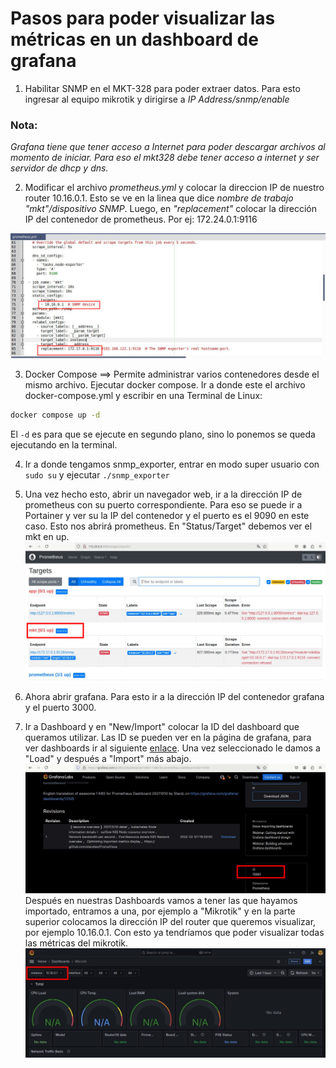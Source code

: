 # Pasos para poder visualizar las métricas en un dashboard de grafana

1. Habilitar SNMP en el MKT-328 para poder extraer datos. Para esto ingresar al equipo mikrotik y dirigirse a 
*IP Address/snmp/enable*

### Nota:
*Grafana tiene que tener acceso a Internet para poder descargar archivos al momento de iniciar.*
*Para eso el mkt328 debe tener acceso a internet y ser servidor de dhcp y dns.*

2. Modificar el archivo _prometheus.yml_ y colocar la direccion IP de nuestro router 10.16.0.1. Esto se ve en la linea que dice
 _nombre de trabajo "mkt"/dispositivo SNMP_. Luego, en _"replacement"_ colocar la dirección IP del contenedor de prometheus. Por ej: 172.24.0.1:9116

![ejemplo](img/prometheus2.jpg)

3. Docker Compose ==> Permite administrar varios contenedores desde el mismo archivo.
Ejecutar docker compose. Ir a donde este el archivo docker-compose.yml y escribir en una Terminal de Linux:
```bash
docker compose up -d 
```
El `-d` es para que se ejecute en segundo plano, sino lo ponemos se queda ejecutando en la terminal.

4. Ir a donde tengamos snmp_exporter, entrar en modo super usuario con `sudo su` y ejecutar `./snmp_exporter`

5. Una vez hecho esto, abrir un navegador web, ir a la dirección IP de prometheus con su puerto correspondiente. Para eso se puede ir a Portainer y ver su la IP del contenedor 
y el puerto es el 9090 en este caso. Esto nos abrirá prometheus. En "Status/Target" debemos ver el mkt en up.
![mkt en "up"](img/prometheus3.jpg)

6. Ahora abrir grafana. Para esto ir a la dirección IP del contenedor grafana y el puerto 3000.

7. Ir a Dashboard y en "New/Import" colocar la ID del dashboard que queramos utilizar.
Las ID se pueden ver en la página de grafana, para ver dashboards ir al siguiente [enlace](https://grafana.com/grafana/dashboards/?search=prometheus).
Una vez seleccionado le damos a "Load" y después a "Import" más abajo.
![dashboard import](img/dashboard.jpg)
Después en nuestras Dashboards vamos a tener las que hayamos importado, entramos a una, por ejemplo a "Mikrotik" y en la parte superior colocamos la 
dirección IP del router que queremos visualizar, por ejemplo 10.16.0.1. Con esto ya tendríamos que poder visualizar todas las métricas del mikrotik.
![dashboard del mkt en la 10.6.0.1](img/grafana.jpg)

